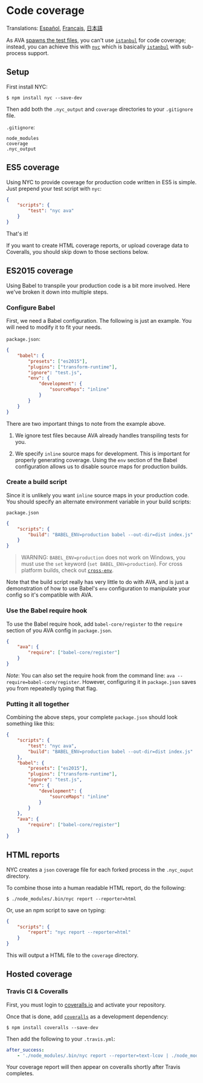# Code coverage

Translations: [Español](https://github.com/sindresorhus/ava-docs/blob/master/es_ES/docs/recipes/code-coverage.md), [Français](https://github.com/sindresorhus/ava-docs/blob/master/fr_FR/docs/recipes/code-coverage.md), [日本語](https://github.com/sindresorhus/ava-docs/blob/master/ja_JP/docs/recipes/code-coverage.md)

As AVA [spawns the test files][isolated-env], you can't use [`istanbul`] for code coverage; instead, you can achieve this with [`nyc`] which is basically [`istanbul`] with sub-process support.

## Setup

First install NYC:

```
$ npm install nyc --save-dev
```

Then add both the `.nyc_output` and `coverage` directories to your `.gitignore` file.

`.gitignore`:

```
node_modules
coverage
.nyc_output
```

## ES5 coverage

Using NYC to provide coverage for production code written in ES5 is simple. Just prepend your test script with `nyc`:

```json
{
	"scripts": {
		"test": "nyc ava"
	}
}
```

That's it!

If you want to create HTML coverage reports, or upload coverage data to Coveralls, you should skip down to those sections below.

## ES2015 coverage

Using Babel to transpile your production code is a bit more involved. Here we've broken it down into multiple steps.

### Configure Babel

First, we need a Babel configuration. The following is just an example. You will need to modify it to fit your needs.

`package.json`:
```json
{
	"babel": {
		"presets": ["es2015"],
		"plugins": ["transform-runtime"],
		"ignore": "test.js",
		"env": {
			"development": {
				"sourceMaps": "inline"
			}
		}
	}
}
```

There are two important things to note from the example above.

1. We ignore test files because AVA already handles transpiling tests for you.

2. We specify `inline` source maps for development. This is important for properly generating coverage. Using the `env` section of the Babel configuration allows us to disable source maps for production builds.


### Create a build script

Since it is unlikely you want `inline` source maps in your production code. You should specify an alternate environment variable in your build scripts:

`package.json`

```json
{
	"scripts": {
		"build": "BABEL_ENV=production babel --out-dir=dist index.js"
	}
}
```

> WARNING: `BABEL_ENV=production` does not work on Windows, you must use the `set` keyword  (`set BABEL_ENV=production`).  For cross platform builds, check out [`cross-env`].

Note that the build script really has very little to do with AVA, and is just a demonstration of how to use Babel's `env` configuration to manipulate your config so it's compatible with AVA.

### Use the Babel require hook

To use the Babel require hook, add `babel-core/register` to the `require` section of you AVA config in `package.json`.

```json
{
	"ava": {
		"require": ["babel-core/register"]
	}
}
```

*Note*: You can also set the require hook from the command line: `ava --require=babel-core/register`. However, configuring it in `package.json` saves you from repeatedly typing that flag.

### Putting it all together

Combining the above steps, your complete `package.json` should look something like this:

```json
{
	"scripts": {
		"test": "nyc ava",
		"build": "BABEL_ENV=production babel --out-dir=dist index.js"
	},
	"babel": {
		"presets": ["es2015"],
		"plugins": ["transform-runtime"],
		"ignore": "test.js",
		"env": {
			"development": {
				"sourceMaps": "inline"
			}
		}
	},
	"ava": {
		"require": ["babel-core/register"]
	}
}
```


## HTML reports

NYC creates a `json` coverage file for each forked process in the `.nyc_ouput` directory.

To combine those into a human readable HTML report, do the following:

```
$ ./node_modules/.bin/nyc report --reporter=html
```

Or, use an npm script to save on typing:

```json
{
	"scripts": {
		"report": "nyc report --reporter=html"
	}
}
```

This will output a HTML file to the `coverage` directory.


## Hosted coverage

### Travis CI & Coveralls

First, you must login to [coveralls.io] and activate your repository.

Once that is done, add [`coveralls`] as a development dependency:

```
$ npm install coveralls --save-dev
```

Then add the following to your `.travis.yml`:

```yaml
after_success:
	- './node_modules/.bin/nyc report --reporter=text-lcov | ./node_modules/.bin/coveralls'
```

Your coverage report will then appear on coveralls shortly after Travis completes.

[`babel`]:      https://github.com/babel/babel
[coveralls.io]: https://coveralls.io
[`coveralls`]:  https://github.com/nickmerwin/node-coveralls
[`cross-env`]:  https://github.com/kentcdodds/cross-env
[isolated-env]: https://github.com/sindresorhus/ava#isolated-environment
[`istanbul`]:   https://github.com/gotwarlost/istanbul
[`nyc`]:        https://github.com/bcoe/nyc
